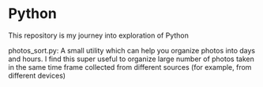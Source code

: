 # Python
This repository is my journey into exploration of Python

photos_sort.py: A small utility which can help you organize photos into days and hours. I find this super useful to organize large number of photos taken in the same time frame collected from different sources (for example, from different devices)

